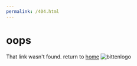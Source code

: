 ```yaml
---
permalink: /404.html
---
```

# oops
That link wasn't found.
return to [home](https://litten2up.dev)
![bittenlogo](https://bitten2up.dev/bitten-1.jpg)